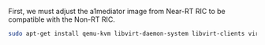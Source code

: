<p align="justify">
  
First, we must adjust the  a1mediator image from Near-RT RIC to be compatible with the Non-RT RIC.

</p>

```bash
sudo apt-get install qemu-kvm libvirt-daemon-system libvirt-clients virt-manager
```




